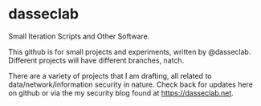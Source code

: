 # dasseclab
Small Iteration Scripts and Other Software.

This github is for small projects and experiments, written by @dasseclab. Different projects will have different branches, natch. 

There are a variety of projects that I am drafting, all related to data/network/information security in nature. Check back for updates here on github or via the my security blog found at https://dasseclab.net.
